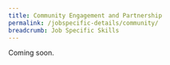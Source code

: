 ```yaml
---
title: Community Engagement and Partnership
permalink: /jobspecific-details/community/
breadcrumb: Job Specific Skills
---
```


Coming soon.
